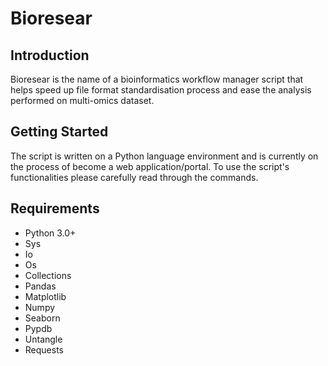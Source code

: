 # Bioresear
## Introduction
Bioresear is the name of a bioinformatics workflow manager script that helps speed up file format standardisation process and ease the analysis performed on multi-omics dataset.

## Getting Started
The script is written on a Python language environment and is currently on the process of become a web application/portal.
To use the script's functionalities please carefully read through the commands.

## Requirements
- Python 3.0+
- Sys
- Io
- Os
- Collections
- Pandas
- Matplotlib
- Numpy
- Seaborn
- Pypdb
- Untangle
- Requests
